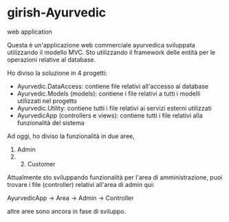 # girish-Ayurvedic
web application

Questa è un'applicazione web commerciale ayurvedica sviluppata utilizzando il modello MVC. Sto utilizzando il framework delle entità per le operazioni relative al database. 

Ho diviso la soluzione in 4 progetti: 

- Ayurvedic.DataAccess: contiene file relativi all'accesso ai database
- Ayurvedic.Models (models): contiene i file relativi a tutti i modelli utilizzati nel progetto
- Ayurvedic.Utility: contiene tutti i file relativi ai servizi esterni utilizzati
- AyurvedicApp (controllers e views): contiene tutti i file relativi alla funzionalità del sistema

Ad oggi, ho diviso la funzionalità in due aree, 

1. Admin
2. 2. Customer

Attualmente sto sviluppando funzionalità per l'area di amministrazione, puoi trovare i file (controller) relativi all'area di admin qui: 

AyurvedicApp -> Area -> Admin -> Controller

altre aree sono ancora in fase di sviluppo.
